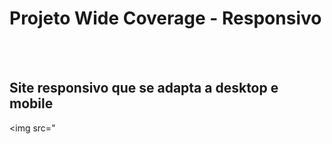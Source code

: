 <h1>Projeto Wide Coverage - Responsivo</h1>
<br>
<br>
<h2>Site responsivo que se adapta a desktop e mobile</h2>

<img src="
